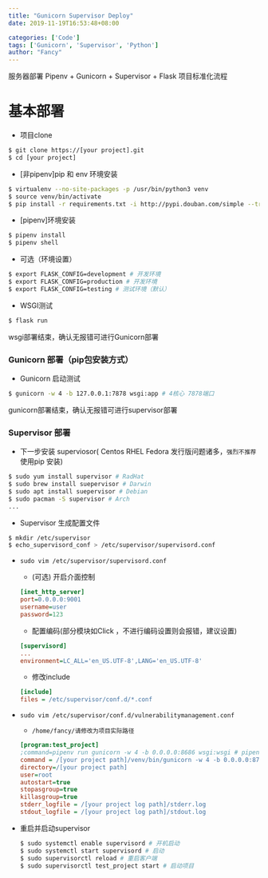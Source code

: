 ```yaml
---
title: "Gunicorn Supervisor Deploy"
date: 2019-11-19T16:53:48+08:00

categories: ['Code']
tags: ['Gunicorn', 'Supervisor', 'Python']
author: "Fancy"
---
```

服务器部署 Pipenv + Gunicorn + Supervisor + Flask 项目标准化流程

<!--more-->

# 基本部署

- 项目clone

```bash
$ git clone https://[your project].git 
$ cd [your project]
```

- [非pipenv]pip 和 env 环境安装

```bash
$ virtualenv --no-site-packages -p /usr/bin/python3 venv
$ source venv/bin/activate
$ pip install -r requirements.txt -i http://pypi.douban.com/simple --trusted-host pypi.douban.com
```
- [pipenv]环境安装

```bash
$ pipenv install
$ pipenv shell
```


- 可选（环境设置）

```bash
$ export FLASK_CONFIG=development # 开发环境
$ export FLASK_CONFIG=production # 开发环境
$ export FLASK_CONFIG=testing # 测试环境（默认）
```

- WSGI测试

```bash
$ flask run
```

wsgi部署结束，确认无报错可进行Gunicorn部署

### Gunicorn 部署（pip包安装方式）

- Gunicorn 启动测试

```bash
$ gunicorn -w 4 -b 127.0.0.1:7878 wsgi:app # 4核心 7878端口
```

gunicorn部署结束，确认无报错可进行supervisor部署

### Supervisor 部署

- 下一步安装 superviosor( Centos RHEL Fedora 发行版问题诸多，`强烈不推荐`使用pip 安装)

```bash
$ sudo yum install supervisor # RadHat
$ sudo brew install suepervisor # Darwin
$ sudo apt install suepervisor # Debian 
$ sudo pacman -S supervisor # Arch
...
```

- Supervisor 生成配置文件

```bash
$ mkdir /etc/supervisor
$ echo_supervisord_conf > /etc/supervisor/supervisord.conf
```

- `sudo vim /etc/supervisor/supervisord.conf`

  - (可选) 开启介面控制

  ```ini
  [inet_http_server]      
  port=0.0.0.0:9001        
  username=user            
  password=123  
  ```

  - 配置编码(部分模块如Click ，不进行编码设置则会报错，建议设置)

  ```ini
  [supervisord]
  ...
  environment=LC_ALL='en_US.UTF-8',LANG='en_US.UTF-8'
  ```

  - 修改include

  ```ini
  [include]
  files = /etc/supervisor/conf.d/*.conf
  ```

- `sudo vim /etc/supervisor/conf.d/vulnerabilitymanagement.conf`

  - `/home/fancy/请修改为项目实际路径`

  ```ini
  [program:test_project]
  ;command=pipenv run gunicorn -w 4 -b 0.0.0.0:8686 wsgi:wsgi # pipenv模式
  command = /[your project path]/venv/bin/gunicorn -w 4 -b 0.0.0.0:8778 wsgi:app
  directory=/[your project path]
  user=root
  autostart=true
  stopasgroup=true
  killasgroup=true
  stderr_logfile = /[your project log path]/stderr.log
  stdout_logfile = /[your project log path]/stdout.log
  ```



- 重启并启动supervisor

  ```bash
  $ sudo systemctl enable supervisord # 开机启动
  $ sudo systemctl start supervisord # 启动
  $ sudo supervisorctl reload # 重启客户端
  $ sudo supervisorctl test_project start # 启动项目
  ```

